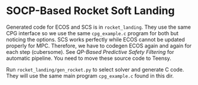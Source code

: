 # SOCP-Based Rocket Soft Landing

Generated code for ECOS and SCS is in `rocket_landing`. They use the same CPG interface so we use the same `cpg_example.c` program for both but noticing the options.
SCS works perfectly while ECOS cannot be updated properly for MPC. Therefore, we have to codegen ECOS again and again for each step (cubersome).
See *QP-Based Predictive Safety Filtering* for automatic pipeline. You need to move these source code to Teensy.

Run `rocket_landing/gen_rocket.py` to select solver and generate C code. They will use the same main program `cpg_example.c` found in this dir.
